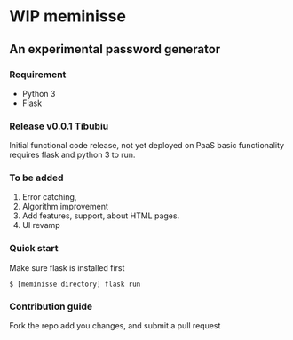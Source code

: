 # WIP meminisse
## An experimental password generator

### Requirement

- Python 3
- Flask

### Release v0.0.1 Tibubiu

Initial functional code release, not yet deployed on PaaS
basic functionality requires flask and python 3 to run.

### To be added

1. Error catching,
2. Algorithm improvement
3. Add features, support, about HTML pages.
4. UI revamp

### Quick start

Make sure flask is installed first

```
$ [meminisse directory] flask run
```

### Contribution guide

Fork the repo add you changes, and submit a pull request



